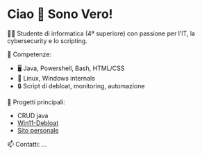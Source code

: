 # Ciao 👋 Sono Vero!

👨‍💻 Studente di informatica (4ª superiore) con passione per l’IT, la cybersecurity e lo scripting.

🔧 Competenze:
- 🖥️ Java, Powershell, Bash, HTML/CSS
- 🐧 Linux, Windows internals
- 🔒 Script di debloat, monitoring, automazione

📌 Progetti principali:
- CRUD java
- [Win11-Debloat](https://github.com/vero-sh/veroRepo/tree/main/testPS)
- [Sito personale](https://github.com/vero-sh/htmlproject)

📫 Contatti: ...

